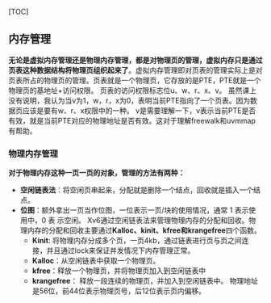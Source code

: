 [TOC]
## 内存管理
 **无论是虚拟内存管理还是物理内存管理，都是对物理页的管理，虚拟内存只是通过页表这种数据结构将物理页组织起来了**。虚拟内存管理即对页表的管理实际上是对页表所占的物理页的管理。页表就是一个物理页，它存放的是PTE，PTE就是一个物理页的基地址+访问权限。
页表的访问权限标志位u、w、r、x、v。
虽然课上没有说明，我认为当v为1，w，r，x为0，表明当前PTE指向了一个页表。因为数据页应该是要有w、r、x权限中的一种。
v是需要理解一下，v表示当前PTE是否有效，就是当前PTE对应的物理地址是否有效。这对于理解freewalk和uvmmap有帮助。
### 物理内存管理
 **对于物理内存这种一页一页的对象，管理的方法有两种：**
  * **空闲链表法**：将空闲页串起来，分配就是删除一个结点，回收就是插入一个结点。
  * **位图**：额外拿出一页当作位图，一位表示一页/块的使用情况，通常 1 表示使用中，0 表 示空闲。
 Xv6通过空闲链表法来管理物理内存的分配和回收。物理内存的分配和回收主要通过**Kalloc、kinit、kfree和krangefree**四个函数。
    * **Kinit**: 将物理内存分成多个页，一页4kb，通过链表进行页与页之间连接，并且通过lock来保证并发情况下内存管理正常。
    * **Kalloc**：从空闲链表中获取一个物理页。
    * **kfree**：释放一个物理页，并将物理页加入到空闲链表中
    * **krangefree**： 释放一段连续的物理页，并加入到空闲链表中。
物理地址是56位，前44位表示物理页号，后12位表示页内偏移。




